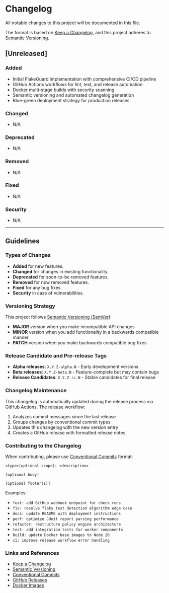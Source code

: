 # Changelog

All notable changes to this project will be documented in this file.

The format is based on [Keep a Changelog](https://keepachangelog.com/en/1.0.0/),
and this project adheres to [Semantic Versioning](https://semver.org/spec/v2.0.0.html).

## [Unreleased]

### Added
- Initial FlakeGuard implementation with comprehensive CI/CD pipeline
- GitHub Actions workflows for lint, test, and release automation
- Docker multi-stage builds with security scanning
- Semantic versioning and automated changelog generation
- Blue-green deployment strategy for production releases

### Changed
- N/A

### Deprecated
- N/A

### Removed
- N/A

### Fixed
- N/A

### Security
- N/A

---

## Guidelines

### Types of Changes
- **Added** for new features.
- **Changed** for changes in existing functionality.
- **Deprecated** for soon-to-be removed features.
- **Removed** for now removed features.
- **Fixed** for any bug fixes.
- **Security** in case of vulnerabilities.

### Versioning Strategy

This project follows [Semantic Versioning (SemVer)](https://semver.org/):

- **MAJOR** version when you make incompatible API changes
- **MINOR** version when you add functionality in a backwards compatible manner
- **PATCH** version when you make backwards compatible bug fixes

### Release Candidate and Pre-release Tags

- **Alpha releases**: `X.Y.Z-alpha.N` - Early development versions
- **Beta releases**: `X.Y.Z-beta.N` - Feature-complete but may contain bugs
- **Release Candidates**: `X.Y.Z-rc.N` - Stable candidates for final release

### Changelog Maintenance

This changelog is automatically updated during the release process via GitHub Actions.
The release workflow:

1. Analyzes commit messages since the last release
2. Groups changes by conventional commit types
3. Updates this changelog with the new version entry
4. Creates a GitHub release with formatted release notes

### Contributing to the Changelog

When contributing, please use [Conventional Commits](https://www.conventionalcommits.org/) format:

```
<type>[optional scope]: <description>

[optional body]

[optional footer(s)]
```

Examples:
- `feat: add GitHub webhook endpoint for check runs`
- `fix: resolve flaky test detection algorithm edge case`
- `docs: update README with deployment instructions`
- `perf: optimize JUnit report parsing performance`
- `refactor: restructure policy engine architecture`
- `test: add integration tests for worker components`
- `build: update Docker base images to Node 20`
- `ci: improve release workflow error handling`

### Links and References

- [Keep a Changelog](https://keepachangelog.com/en/1.0.0/)
- [Semantic Versioning](https://semver.org/spec/v2.0.0.html)
- [Conventional Commits](https://www.conventionalcommits.org/)
- [GitHub Releases](https://github.com/flakeguard/flakeguard/releases)
- [Docker Images](https://github.com/orgs/flakeguard/packages)